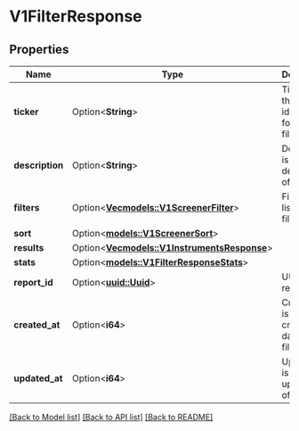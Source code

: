 # V1FilterResponse

## Properties

Name | Type | Description | Notes
------------ | ------------- | ------------- | -------------
**ticker** | Option<**String**> | Ticker is the unique identifier for the filter. | [optional]
**description** | Option<**String**> | Description is the description of the filter. | [optional]
**filters** | Option<[**Vec<models::V1ScreenerFilter>**](v1ScreenerFilter.md)> | Filters is a list of filters. | [optional]
**sort** | Option<[**models::V1ScreenerSort**](v1ScreenerSort.md)> |  | [optional]
**results** | Option<[**Vec<models::V1InstrumentsResponse>**](v1InstrumentsResponse.md)> |  | [optional]
**stats** | Option<[**models::V1FilterResponseStats**](v1FilterResponse_stats.md)> |  | [optional]
**report_id** | Option<[**uuid::Uuid**](uuid::Uuid.md)> | UUID of report | [optional]
**created_at** | Option<**i64**> | CreatedAt is the creation date of the filter. | [optional]
**updated_at** | Option<**i64**> | UpdatedAt is the last update date of the filter. | [optional]

[[Back to Model list]](../README.md#documentation-for-models) [[Back to API list]](../README.md#documentation-for-api-endpoints) [[Back to README]](../README.md)


